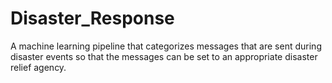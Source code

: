 # Disaster_Response
A machine learning pipeline that categorizes messages that are sent during disaster events so that the messages can be set to an appropriate disaster relief agency.
